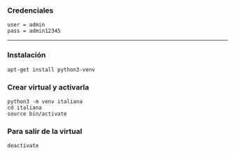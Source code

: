 ### Credenciales
	user = admin  
	pass = admin12345  

---
### Instalación
    apt-get install python3-venv

### Crear virtual y activarla
    python3 -m venv italiana
    cd italiana
    source bin/activate

### Para salir de la virtual
    deactivate
